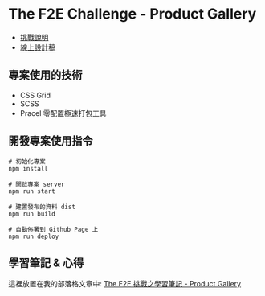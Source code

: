 # The F2E Challenge - Product Gallery

- [挑戰說明](https://www.facebook.com/groups/173311386703334/permalink/190069861694153/)
- [線上設計稿](http://bit.ly/2lxMFQC)

## 專案使用的技術
- CSS Grid
- SCSS
- Pracel 零配置極速打包工具

## 開發專案使用指令
```shell
# 初始化專案
npm install

# 開啟專案 server
npm run start

# 建置發布的資料 dist
npm run build

# 自動佈署到 Github Page 上
npm run deploy
```

## 學習筆記 & 心得
這裡放置在我的部落格文章中: [The F2E 挑戰之學習筆記 - Product Gallery](https://visionyi.github.io/2018/07/04/The-F2E-Product-Gallery/)
